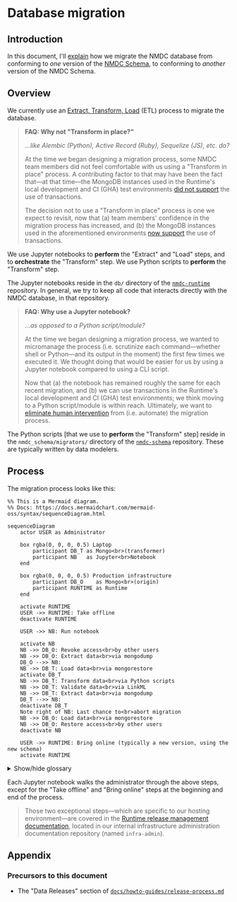 # Database migration

## Introduction

In this document, I'll [explain](https://diataxis.fr/explanation/) how we migrate the NMDC database from conforming to _one_ version of the [NMDC Schema](https://microbiomedata.github.io/nmdc-schema/), to conforming to _another_ version of the NMDC Schema.

## Overview

We currently use an [Extract, Transform, Load](https://en.wikipedia.org/wiki/Extract,_transform,_load) (ETL) process to migrate the database.

> **FAQ: Why not "Transform in place?"**
>
> _...like Alembic (Python), Active Record (Ruby), Sequelize (JS), etc. do?_
>
> At the time we began designing a migration process, some NMDC team members did not feel comfortable with us using a "Transform in place" process. A contributing factor to that may have been the fact that—at that time—the MongoDB instances used in the Runtime's local development and CI (GHA) test environments [did not support](https://github.com/microbiomedata/nmdc-runtime/issues/925) the use of transactions.
>
> The decision not to use a "Transform in place" process is one we expect to revisit, now that (a) team members' confidence in the migration process has increased, and (b) the MongoDB instances used in the aforementioned environments [now support](https://github.com/microbiomedata/nmdc-runtime/pull/884) the use of transactions.

We use Jupyter notebooks to **perform** the "Extract" and "Load" steps, and to **orchestrate** the "Transform" step. We use Python scripts to **perform** the "Transform" step.

The Jupyter notebooks reside in the `db/` directory of the [`nmdc-runtime`](https://github.com/microbiomedata/nmdc-runtime/) repository. In general, we try to keep all code that interacts directly with the NMDC database, in that repository.

> **FAQ: Why use a Jupyter notebook?**
>
> _...as opposed to a Python script/module?_
>
> At the time we began designing a migration process, we wanted to micromanage the process (i.e. scrutinize each command—whether shell or Python—and its output in the moment) the first few times we executed it. We thought doing that would be easier for us by using a Jupyter notebook compared to using a CLI script.
>
> Now that (a) the notebook has remained roughly the same for each recent migration, and (b) we can use transactions in the Runtime's local development and CI (GHA) test environments; we think moving to a Python script/module is within reach. Ultimately, we want to [eliminate human intervention](https://github.com/microbiomedata/nmdc-runtime/issues/919) from (i.e. automate) the migration process.

The Python scripts [that we use to **perform** the "Transform" step] reside in the `nmdc_schema/migrators/` directory of the [`nmdc-schema`](https://github.com/microbiomedata/nmdc-schema/) repository. These are typically written by data modelers.

## Process

The migration process looks like this:

```mermaid
%% This is a Mermaid diagram.
%% Docs: https://docs.mermaidchart.com/mermaid-oss/syntax/sequenceDiagram.html

sequenceDiagram
    actor USER as Administrator

    box rgba(0, 0, 0, 0.5) Laptop
        participant DB_T as Mongo<br>(transformer)
        participant NB   as Jupyter<br>Notebook
    end

    box rgba(0, 0, 0, 0.5) Production infrastructure
        participant DB_O    as Mongo<br>(origin)
        participant RUNTIME as Runtime
    end

    activate RUNTIME
    USER ->> RUNTIME: Take offline
    deactivate RUNTIME

    USER ->> NB: Run notebook

    activate NB
    NB ->> DB_O: Revoke access<br>by other users
    NB ->> DB_O: Extract data<br>via mongodump
    DB_O -->> NB: 
    NB ->> DB_T: Load data<br>via mongorestore
    activate DB_T
    NB ->> DB_T: Transform data<br>via Python scripts
    NB ->> DB_T: Validate data<br>via LinkML
    NB ->> DB_T: Extract data<br>via mongodump
    DB_T -->> NB: 
    deactivate DB_T
    Note right of NB: Last chance to<br>abort migration
    NB ->> DB_O: Load data<br>via mongorestore
    NB ->> DB_O: Restore access<br>by other users
    deactivate NB

    USER ->> RUNTIME: Bring online (typically a new version, using the new schema)
    activate RUNTIME
```

<details>
    <summary>Show/hide glossary</summary>
    <ul>
        <li><strong>Mongo</strong>: A nickname (alias) for MongoDB.</li>
        <li><strong>Mongo (origin)</strong>: The database we are migrating.</li>
        <li><strong>Mongo (transformer)</strong>: The database we are using to transform data.</li>
    </ul>
</details>

Each Jupyter notebook walks the administrator through the above steps, except for the "Take offline" and "Bring online" steps at the beginning and end of the process.

> Those two exceptional steps—which are specific to our hosting environment—are covered in the [Runtime release management documentation](https://github.com/microbiomedata/infra-admin/blob/main/releases/nmdc-runtime.md#making-a-release), located in our internal infrastructure administration documentation repository (named `infra-admin`).

## Appendix

### Precursors to this document

- The "Data Releases" section of [`docs/howto-guides/release-process.md`](./release-process.md)
